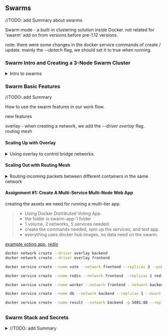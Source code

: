 <!--
ignore these words in spell check for this file
// cSpell:ignore psql examplevotingapp_vote  examplevotingapp bretfisher
-->

## Swarms

<!-- <details> -->
<summary>
//TODO: add Summary about swarms
</summary>

Swarm mode - a built-in clustering solution inside Docker. not related for 'swarm' add on from versions before pre-1.12 versions.

note:
there were some changes in the docker service commands of create / update.
mainly the _--detach_ flag, we should set it to true when running.

### Swarm Intro and Creating a 3-Node Swarm Cluster

<details>
<summary>
Intro to swarms
</summary>
we want to deploy our applications as if we were a cloud provider, no matter the environment, we don't want any differences that come from the platform

- automating container lifecycle?
- what about scaling up/down and in/out?
- re-creating failed containers.
- replacing containers without downtime for updates/upgrades (blue/green deploy).
- tracking and controlling containers.
- cross node virtual networks.
- security: do containers run only in trusted servers?

- security: storing secrets(keys, passwords) and making them available for only the right container.

#### Built-In Orchestration

<details>
<summary>
The basic terms for Swarms
</summary>

swarm kit was added in 2016 as part of the docker library, was then enhanced in 2017 with 'stacks' and 'secrets'.

we can't use swarm commands by default, we will get errors.

> - docker swarm
> - docker node
> - docker service
> - docker stack
> - docker secret

basic concepts:

> - Manager nodes - have built-in database (RAFT), the authority of the swarm. manage the swarm.
> - TLS
> - Certificate Authority
> - Worker nodes -
> - The Control Plain -
> - Gossip network
> - replica / task - a wrap over a container.

we can promote and demote managers and workers. containers are now managed by the swarm manager, via the docker service commands, which add extra features on top of the docker container commands. the manager nodes places/creates nodes with task (replicas).

> we start with the `docker service create` command line, which creates the managerial level nodes.
>
> - Api - accept commands from the client and create service objects
> - Orchestrator - reconciliation loop for service objects and creating tasks
> - Allocator - allocates IP address to tasks.
> - Scheduler - Assigns nodes to tasks
> - Dispatcher - Checks on worker nodes.
>
> in the worker node level:
>
> - Worker - connect to the dispatcher to check on assigned tasks
> - Executor - executes the tasks assigned to the worker node

</details>

#### Create Your First Service and Scale It Locally

<details>
<summary>
playing with our first swarm.
</summary>

creating a single node swarm.

we check if a swarm is active by type `docker info` and looking at the swarm attribute. we can initialize a swarm with one node in a simple command line, we see the newly created node as a manager

```sh
docker info --format "{{ .Swarm }}"
docker swarm init
docker info --format "{{json .Swarm }}"
docker node ls
```

our swarm has a Root signing certificate, certification in the first manager node, join tokens.

RAFT database ensures consistency across our swarm (with configurations), will wait for other nodes, logs are replicated amongst managers.

when we list our nodes we see the manager status, there can only be one leader at any given time.

a service in a swarm replaces docker container run. multiple containers (a cluster) instead of individual containers.

we can create a worker service: the id of the service is not the same as that of the container. we see the replicas columns, the ratio of running tasks vs requested

```sh
docker service create alpine ping 8.8.8.8
docker service ls
docker container ls
docker service ps #name
```

when we run the `docker service ps` command, we see the containers attached to the node. we can match them by names.

to scale up, we run the update command and specify the number of replicas, we will then see three tasks.

```sh
docker service update \<service> --replicas 3
docker service ls
docker service ps #name
docker container ls
```

for a local machine, we can use containers as we want. for a production environment, we always want our services to be running at some capacity (the blue green rolling update pattern).

The docker container also has an _update_ command, for changes (without removing and starting again), they mostly relate to resources. for the docker service update command, there are much more options.

if we try to remove a container manually with `docker container rm -f`, the swarm will identify that and create a new one to replace it. we will see the failed one in the `docker service ps` command with the error of "task: non-zero exit (137)". this is part of the orchestration, we don't talk to containers directly, we specify the state of the of system.

if we remove a service, the containers will also go down in a short while

```sh
docker service rm #name
```

</details>

#### Creating a 3-Node Swarm Cluster

<details>
<summary>
Getting nodes on the cloud and playing with them
</summary>

we will now set a 3-node swarm. but we can't do this on our local machine.

- we can use the website [play-with-docker](https://www.docker.com/play-with-docker), it has a time limit of 4 hours per session.
- we can also use docker-machine with virtual box.
- we can also use Digital ocean, which is a cloud service that we pay for nodes.
- at most, we can use a docker machine with other cloud providers.

Play with docker

- press add new instances to create more nodes.
- run `docker info`
- `ping` other nodes by ip.
- we care about the ports

to init, we need an ip and open ports. we init from any node the swarm by specifying the ip address. then we go to the other swarms and join as worker with the command that we got

```sh
docker swarm init --advertise-addr #ip address

#from the other node
docker swarm join --token #token #ip

#from manager node
docker node ls
```

to update a node to be a manager we can use docker node update, now the manager node is reachable,

```sh
docker node update --role manager node2
docker node ls

docker swarm join-token manager
docker service create --replicas 3 alpine ping 8.8.8.8
```

</details>
</details>

### Swarm Basic Features

<!-- <details> -->
<summary>
//TODO: add Summary
</summary>

How to use the swarm features in our work flow.

new features

overlay - when creating a network, we add the _--driver overlay_ flag.\
routing mesh

#### Scaling Up with Overlay

<details>
<summary>
Using overlay to control bridge networks.
</summary>

overlay is used for swarm-wide bridge network, for container-to-container traffic inside a single swarm (not so much incoming connections). we can enables encryption with Optional IPSec. a service can be connected to more than one overlay network.

lets try the example of drupal.

```sh
#in node1- the leader
docker network create --driver overlay my_drupal_nw
docker network ls
docker service create --name psql --network my_drupal_nw -e POSTGRES_PASSWORD=myPass postgres
docker service ls
docker service ps psql
docker container logs psql

docker service create --name drupal --network my_drupal_nw -p 80:80 drupal
```

service are are created by the orchestrator, so we don't see the downloading parts. we can then do the parts from before with setting up the drupal database.

we can go in the browser to all ips and that will look like all of them refer to the same database, but it's actually running on just one host.

</details>

#### Scaling Out with Routing Mesh

<details>
<summary>
Routing incoming packets between different containers in the same network
</summary>

the routing mesh (_ingress_, incoming) routes packets for a service to a proper task, in our case, the database.
in spans all nodes in the swarm, and uses IPVS from the linux kernel, it performs load balancing.

this works in two modes:

- container to container in a overlay network (using vip: virtual ip).
- external traffic incoming to published ports, all nodes listen and then re-route to the proper container.

if it's on the same node, packets are routed to the correct port, if it's not the correct node, it'll be routed to the correct node via the overlay network.

similar to dns.

lets do another one this time with elastic search.

```sh
docker service create --name search --replicas 3 -p 9200:9200 elasticsearch:2
docker service ps search
curl localhost:9200
```

> - the routing mesh is currently a stateless load balancing.
> - it's an OSI layer 3 load balancer (TCP), not a layer 4 (DNS). won't work for multiple websites on the same host and port.
>
> both limitations can be solved
>
> - nginx or HAProxy Load balancing proxy
> - use docker enterprise edition that has a layer 4 web proxy

</details>

#### Assignment #1: Create A Multi-Service Multi-Node Web App

<!-- <details> -->
<summary>
creating the assets we need for running a multi-tier app.
</summary>

> - Using Docker Distributed Voting App.
> - the folder is swarm-app-1 folder
> - 1 volume, 2 networks, 5 services needed.
> - create the commands needed, spin up the services, and test app.
> - everything uses docker hub images, no data need on the swarm.

[example voting app](https://hub.docker.com/r/docker/example-voting-app-vote), [redis](https://hub.docker.com/_/redis)

```sh
docker network create --driver overlay backend
docker network create --driver overlay frontend

docker service create --name vote --network frontend --replicas 3 --publish 5000:80 bretfisher/examplevotingapp_vote

docker service create --name redis --network frontend --replicas 1 redis:3.2

docker service create --name worker --network frontend --network backend --replicas 1 bretfisher/examplevotingapp_vote

docker service create --name db --network backend --replicas 1 --mount type=volume,source=db-data,target=/var/lib/postgresql/data -e POSTGRES_HOST_AUTH_METHOD=trust postgres:9.4

docker service create --name result --network backend -p 5001:80 --replicas 1 bretfisher/examplevotingapp_result

```

</details>

##

</details>

##

</details>

### Swarm Stack and Secrets

<details>
<summary>
//TODO: add Summary
</summary>

</details>

#

</details>
